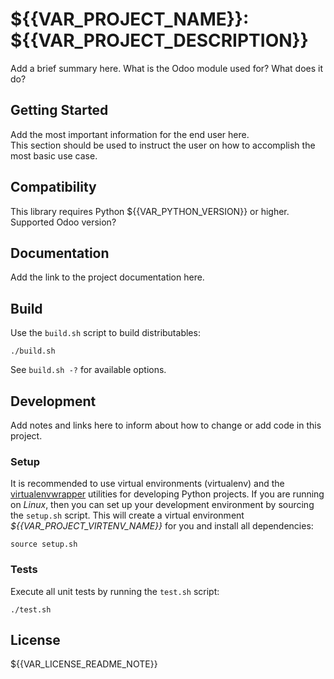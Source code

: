 # ${{VAR_PROJECT_NAME}}: ${{VAR_PROJECT_DESCRIPTION}}

Add a brief summary here. What is the Odoo module used for? What does it do?

## Getting Started

Add the most important information for the end user here.  
This section should be used to instruct the user on how to accomplish the most basic use case.


## Compatibility

This library requires Python ${{VAR_PYTHON_VERSION}} or higher.
Supported Odoo version?


## Documentation

Add the link to the project documentation here.


## Build

Use the ```build.sh``` script to build distributables:
```
./build.sh
```
See ```build.sh -?``` for available options.


## Development

Add notes and links here to inform about how to change or add code in this project.

### Setup

It is recommended to use virtual environments (virtualenv) and the [virtualenvwrapper](https://virtualenvwrapper.readthedocs.io/en/latest/) utilities for developing Python projects. If you are running on *Linux*, then you can set up your development environment by sourcing the ```setup.sh``` script. This will create a virtual environment *${{VAR_PROJECT_VIRTENV_NAME}}* for you and install all dependencies:
```
source setup.sh
```

### Tests

Execute all unit tests by running the ```test.sh``` script:
```
./test.sh
```


## License

${{VAR_LICENSE_README_NOTE}}
